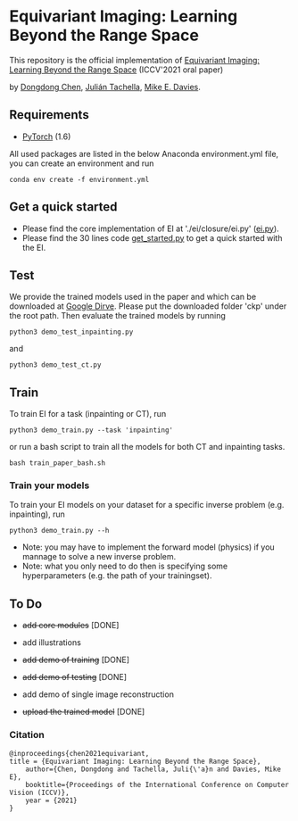 # Equivariant Imaging: Learning Beyond the Range Space

This repository is the official implementation of [Equivariant Imaging: Learning Beyond the Range Space](https://arxiv.org/abs/2103.14756) (ICCV'2021 oral paper)

by [Dongdong Chen](https://dongdongchen.com), [Julián Tachella](https://https://tachella.github.io/home/), [Mike E. Davies](https://scholar.google.co.uk/citations?user=dwmfR3oAAAAJ&hl=en).


## Requirements

* [PyTorch](https://pytorch.org/) (1.6)

All used packages are listed in the below Anaconda environment.yml file, you can create an environment and run
```
conda env create -f environment.yml
```

## Get a quick started

* Please find the core implementation of EI at './ei/closure/ei.py' ([ei.py](https://github.com/edongdongchen/EI/blob/master/ei/closure/ei.py)).
* Please find the 30 lines code [get_started.py](https://github.com/edongdongchen/EI/blob/master/get_started.py) to get a quick started with the EI.


## Test
We provide the trained models used in the paper and which can be downloaded at [Google Dirve](https://drive.google.com/drive/folders/1Io0quD-RvoVNkCmE36aQYpoouEAEP5pF?usp=sharing).
Please put the downloaded folder 'ckp' under the root path. Then evaluate the trained models by running
```
python3 demo_test_inpainting.py
```
and
```
python3 demo_test_ct.py
```

## Train

To train EI for a task (inpainting or CT), run
```
python3 demo_train.py --task 'inpainting'
```
or run a bash script to train all the models for both CT and inpainting tasks.
```
bash train_paper_bash.sh
```

### Train your models
To train your EI models on your dataset for a specific inverse problem (e.g. inpainting), run
```
python3 demo_train.py --h
```
* Note: you may have to implement the forward model (physics) if you mannage to solve a new inverse problem.
* Note: what you only need to do then is specifying some hyperparameters (e.g. the path of your trainingset).


## To Do
* ~~add core modules~~ [DONE]

* add illustrations

* ~~add demo of training~~  [DONE]

* ~~add demo of testing~~  [DONE]

* add demo of single image reconstruction

* ~~upload the trained model~~  [DONE]


### Citation

	@inproceedings{chen2021equivariant,
    title = {Equivariant Imaging: Learning Beyond the Range Space},
		author={Chen, Dongdong and Tachella, Juli{\'a}n and Davies, Mike E},
		booktitle={Proceedings of the International Conference on Computer Vision (ICCV)},
		year = {2021}
	}
